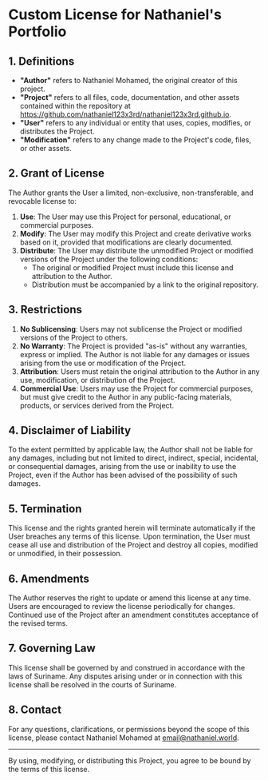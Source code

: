 # Custom License for Nathaniel's Portfolio

## 1. Definitions

- **"Author"** refers to Nathaniel Mohamed, the original creator of this project.
- **"Project"** refers to all files, code, documentation, and other assets contained within the repository at https://github.com/nathaniel123x3rd/nathaniel123x3rd.github.io.
- **"User"** refers to any individual or entity that uses, copies, modifies, or distributes the Project.
- **"Modification"** refers to any change made to the Project's code, files, or other assets.

## 2. Grant of License

The Author grants the User a limited, non-exclusive, non-transferable, and revocable license to:

1. **Use**: The User may use this Project for personal, educational, or commercial purposes.
2. **Modify**: The User may modify this Project and create derivative works based on it, provided that modifications are clearly documented.
3. **Distribute**: The User may distribute the unmodified Project or modified versions of the Project under the following conditions:
   - The original or modified Project must include this license and attribution to the Author.
   - Distribution must be accompanied by a link to the original repository.

## 3. Restrictions

1. **No Sublicensing**: Users may not sublicense the Project or modified versions of the Project to others.
2. **No Warranty**: The Project is provided "as-is" without any warranties, express or implied. The Author is not liable for any damages or issues arising from the use or modification of the Project.
3. **Attribution**: Users must retain the original attribution to the Author in any use, modification, or distribution of the Project.
4. **Commercial Use**: Users may use the Project for commercial purposes, but must give credit to the Author in any public-facing materials, products, or services derived from the Project.

## 4. Disclaimer of Liability

To the extent permitted by applicable law, the Author shall not be liable for any damages, including but not limited to direct, indirect, special, incidental, or consequential damages, arising from the use or inability to use the Project, even if the Author has been advised of the possibility of such damages.

## 5. Termination

This license and the rights granted herein will terminate automatically if the User breaches any terms of this license. Upon termination, the User must cease all use and distribution of the Project and destroy all copies, modified or unmodified, in their possession.

## 6. Amendments

The Author reserves the right to update or amend this license at any time. Users are encouraged to review the license periodically for changes. Continued use of the Project after an amendment constitutes acceptance of the revised terms.

## 7. Governing Law

This license shall be governed by and construed in accordance with the laws of Suriname. Any disputes arising under or in connection with this license shall be resolved in the courts of Suriname.

## 8. Contact

For any questions, clarifications, or permissions beyond the scope of this license, please contact Nathaniel Mohamed at email@nathaniel.world.

---

By using, modifying, or distributing this Project, you agree to be bound by the terms of this license.
